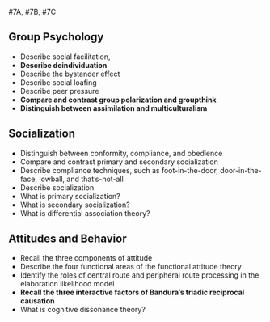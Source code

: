 #7A, #7B, #7C

## Group Psychology
- Describe social facilitation, 
- **Describe deindividuation**
- Describe the bystander effect
- Describe social loafing
- Describe peer pressure
- **Compare and contrast group polarization and groupthink**
- **Distinguish between assimilation and multiculturalism**

## Socialization
- Distinguish between conformity, compliance, and obedience
- Compare and contrast primary and secondary socialization
- Describe compliance techniques, such as foot-in-the-door, door-in-the-face, lowball, and that’s-not-all
- Describe socialization
- What is primary socialization?
- What is secondary socialization?
- What is differential association theory?

## Attitudes and Behavior
- Recall the three components of attitude
- Describe the four functional areas of the functional attitude theory
- Identify the roles of central route and peripheral route processing in the elaboration likelihood model
- **Recall the three interactive factors of Bandura’s triadic reciprocal causation**
- What is cognitive dissonance theory?